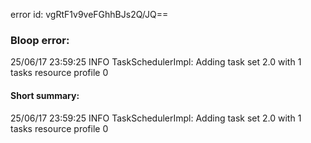 error id: vgRtF1v9veFGhhBJs2Q/JQ==
### Bloop error:

25/06/17 23:59:25 INFO TaskSchedulerImpl: Adding task set 2.0 with 1 tasks resource profile 0
#### Short summary: 

25/06/17 23:59:25 INFO TaskSchedulerImpl: Adding task set 2.0 with 1 tasks resource profile 0